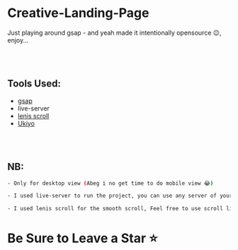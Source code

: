 # Creative-Landing-Page
Just playing around gsap - and yeah made it intentionally opensource 😉, enjoy...

<br />
<br />

## Tools Used:
- [gsap](https://gsap.com/)
- live-server
- [lenis scroll](https://github.com/studio-freight/lenis)
- [Ukiyo](https://github.com/yitengjun/ukiyo-js)

<br />
<br />

## NB:

```bash
- Only for desktop view (Abeg i no get time to do mobile view 😂)

- I used live-server to run the project, you can use any server of your choice

- I used lenis scroll for the smooth scroll, Feel free to use scroll library of your own choice, just create a branch of it and make a pull request.
```


# Be Sure to Leave a Star ⭐
